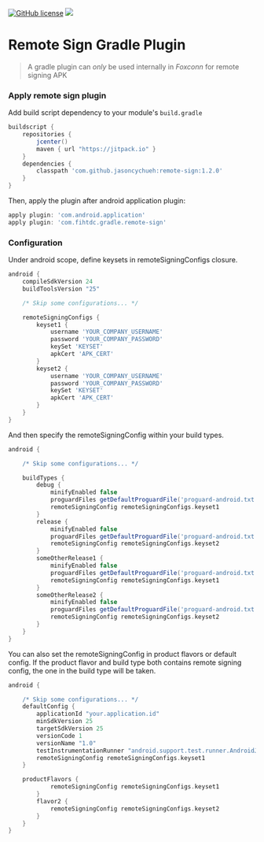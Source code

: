 [![GitHub license](https://img.shields.io/github/license/dcendents/android-maven-gradle-plugin.svg)](http://www.apache.org/licenses/LICENSE-2.0.html)
[![](https://jitpack.io/v/jasoncychueh/remote-sign.svg)](https://jitpack.io/#jasoncychueh/remote-sign/1.2.0)

# Remote Sign Gradle Plugin
> A gradle plugin can *only* be used internally in *Foxconn* for remote signing APK

### Apply remote sign plugin

Add build script dependency to your module's `build.gradle`
```gradle
buildscript {
    repositories {
        jcenter()
        maven { url "https://jitpack.io" }
    }
    dependencies {
        classpath 'com.github.jasoncychueh:remote-sign:1.2.0'
    }
}
```

Then, apply the plugin after android application plugin:

```gradle
apply plugin: 'com.android.application'
apply plugin: 'com.fihtdc.gradle.remote-sign'
```

### Configuration

Under android scope, define keysets in remoteSigningConfigs closure.
```gradle
android {
    compileSdkVersion 24
    buildToolsVersion "25"

    /* Skip some configurations... */

    remoteSigningConfigs {
        keyset1 {
            username 'YOUR_COMPANY_USERNAME'
            password 'YOUR_COMPANY_PASSWORD'
            keySet 'KEYSET'
            apkCert 'APK_CERT'
        }
        keyset2 {
            username 'YOUR_COMPANY_USERNAME'
            password 'YOUR_COMPANY_PASSWORD'
            keySet 'KEYSET'
            apkCert 'APK_CERT'
        }
    }
}
```

And then specify the remoteSigningConfig within your build types.
```gradle
android {

    /* Skip some configurations... */

    buildTypes {
        debug {
            minifyEnabled false
            proguardFiles getDefaultProguardFile('proguard-android.txt'), 'proguard-rules.pro'
            remoteSigningConfig remoteSigningConfigs.keyset1
        }
        release {
            minifyEnabled false
            proguardFiles getDefaultProguardFile('proguard-android.txt'), 'proguard-rules.pro'
            remoteSigningConfig remoteSigningConfigs.keyset2
        }
        someOtherRelease1 {
            minifyEnabled false
            proguardFiles getDefaultProguardFile('proguard-android.txt'), 'proguard-rules.pro'
            remoteSigningConfig remoteSigningConfigs.keyset1
        }
        someOtherRelease2 {
            minifyEnabled false
            proguardFiles getDefaultProguardFile('proguard-android.txt'), 'proguard-rules.pro'
            remoteSigningConfig remoteSigningConfigs.keyset2
        }
    }
}
```

You can also set the remoteSigningConfig in product flavors or default config. If the product flavor and build type both contains remote signing config, the one in the build type will be taken.
```gradle
android {

    /* Skip some configurations... */
    defaultConfig {
        applicationId "your.application.id"
        minSdkVersion 25
        targetSdkVersion 25
        versionCode 1
        versionName "1.0"
        testInstrumentationRunner "android.support.test.runner.AndroidJUnitRunner"
        remoteSigningConfig remoteSigningConfigs.keyset1
    }

    productFlavors {
            remoteSigningConfig remoteSigningConfigs.keyset1
        }
        flavor2 {
            remoteSigningConfig remoteSigningConfigs.keyset2
        }
    }
}
```
